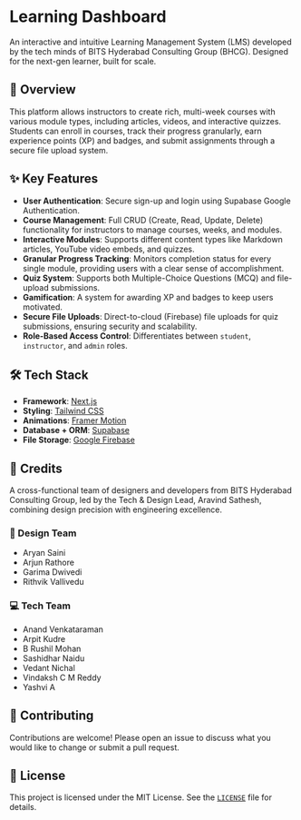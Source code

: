 # Learning Dashboard

An interactive and intuitive Learning Management System (LMS) developed by the tech minds of BITS Hyderabad Consulting Group (BHCG). Designed for the next-gen learner, built for scale.

## 🚀 Overview

This platform allows instructors to create rich, multi-week courses with various module types, including articles, videos, and interactive quizzes. Students can enroll in courses, track their progress granularly, earn experience points (XP) and badges, and submit assignments through a secure file upload system.

## ✨ Key Features

-   **User Authentication**: Secure sign-up and login using Supabase Google Authentication.
-   **Course Management**: Full CRUD (Create, Read, Update, Delete) functionality for instructors to manage courses, weeks, and modules.
-   **Interactive Modules**: Supports different content types like Markdown articles, YouTube video embeds, and quizzes.
-   **Granular Progress Tracking**: Monitors completion status for every single module, providing users with a clear sense of accomplishment.
-   **Quiz System**: Supports both Multiple-Choice Questions (MCQ) and file-upload submissions.
-   **Gamification**: A system for awarding XP and badges to keep users motivated.
-   **Secure File Uploads**: Direct-to-cloud (Firebase) file uploads for quiz submissions, ensuring security and scalability.
-   **Role-Based Access Control**: Differentiates between `student`, `instructor`, and `admin` roles.

## 🛠️ Tech Stack

-   **Framework**: [Next.js](https://nextjs.org/)
-   **Styling**: [Tailwind CSS](https://tailwindcss.com/)
-   **Animations**: [Framer Motion](https://motion.dev/)
-   **Database + ORM**: [Supabase](https://supabase.com/)
-   **File Storage**: [Google Firebase](https://firebase.google.com/)

## 🙏 Credits

A cross-functional team of designers and developers from BITS Hyderabad Consulting Group, led by the Tech & Design Lead, Aravind Sathesh, combining design precision with engineering excellence.

### 🎨 Design Team

-   Aryan Saini
-   Arjun Rathore
-   Garima Dwivedi
-   Rithvik Vallivedu

### 💻 Tech Team

-   Anand Venkataraman
-   Arpit Kudre
-   B Rushil Mohan
-   Sashidhar Naidu
-   Vedant Nichal
-   Vindaksh C M Reddy
-   Yashvi A

## 🤝 Contributing

Contributions are welcome! Please open an issue to discuss what you would like to change or submit a pull request.

## 📄 License

This project is licensed under the MIT License. See the [`LICENSE`](./LICENSE) file for details.
